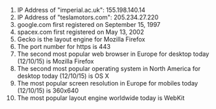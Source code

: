 1. IP Address of "imperial.ac.uk": 155.198.140.14
2. IP Address of "teslamotors.com": 205.234.27.220
3. google.com first registered on September 15, 1997
4. spacex.com first registered on May 13, 2002
5. Gecko is the layout engine for Mozilla Firefox
6. The port number for https is 443
7. The second most popular web browser in Europe for desktop today (12/10/15) is Mozilla Firefox
8. The second most popular operating system in North America for desktop today (12/10/15) is OS X
9. The most popular screen resolution in Europe for mobiles today (12/10/15) is 360x640
10. The most popular layout engine worldwide today is WebKit